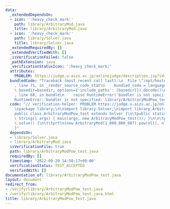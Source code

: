 ```yaml
---
data:
  _extendedDependsOn:
  - icon: ':heavy_check_mark:'
    path: library/ArbitraryMod.java
    title: library/ArbitraryMod.java
  - icon: ':heavy_check_mark:'
    path: library/Solver.java
    title: library/Solver.java
  _extendedRequiredBy: []
  _extendedVerifiedWith: []
  _isVerificationFailed: false
  _pathExtension: java
  _verificationStatusIcon: ':heavy_check_mark:'
  attributes:
    PROBLEM: https://judge.u-aizu.ac.jp/onlinejudge/description.jsp?id=NTL_1_B
  bundledCode: "Traceback (most recent call last):\n  File \"/opt/hostedtoolcache/Python/3.10.6/x64/lib/python3.10/site-packages/onlinejudge_verify/documentation/build.py\"\
    , line 71, in _render_source_code_stat\n    bundled_code = language.bundle(stat.path,\
    \ basedir=basedir, options={'include_paths': [basedir]}).decode()\n  File \"/opt/hostedtoolcache/Python/3.10.6/x64/lib/python3.10/site-packages/onlinejudge_verify/languages/user_defined.py\"\
    , line 68, in bundle\n    raise RuntimeError('bundler is not specified: {}'.format(str(path)))\n\
    RuntimeError: bundler is not specified: library/ArbitraryModPow_test.java\n"
  code: "// verification-helper: PROBLEM https://judge.u-aizu.ac.jp/onlinejudge/description.jsp?id=NTL_1_B\n\
    \npackage library;\n\nimport library.Solver;\nimport library.ArbitraryMod;\n\n\
    public class ArbitraryModPow_test extends Solver {\n\tpublic static void main(final\
    \ String[] args) { main(args, new ArbitraryModPow_test()); }\n\n\tpublic void\
    \ solve() {\n\t\tprtln(new ArbitraryMod(1_000_000_007).pow(nl(), nl()));\n\t}\n\
    }"
  dependsOn:
  - library/Solver.java
  - library/ArbitraryMod.java
  isVerificationFile: true
  path: library/ArbitraryModPow_test.java
  requiredBy: []
  timestamp: '2022-09-20 14:50:17+09:00'
  verificationStatus: TEST_ACCEPTED
  verifiedWith: []
documentation_of: library/ArbitraryModPow_test.java
layout: document
redirect_from:
- /verify/library/ArbitraryModPow_test.java
- /verify/library/ArbitraryModPow_test.java.html
title: library/ArbitraryModPow_test.java
---
```

